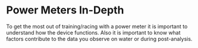 # Power Meters In-Depth

To get the most out of training/racing with a power meter it is important to understand how the device functions. Also it is important to know what factors contribute to the data you observe on water or during post-analysis.